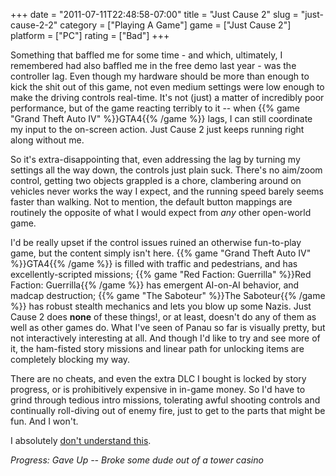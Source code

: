 +++
date = "2011-07-11T22:48:58-07:00"
title = "Just Cause 2"
slug = "just-cause-2-2"
category = ["Playing A Game"]
game = ["Just Cause 2"]
platform = ["PC"]
rating = ["Bad"]
+++

Something that baffled me for some time - and which, ultimately, I remembered had also baffled me in the free demo last year - was the controller lag.  Even though my hardware should be more than enough to kick the shit out of this game, not even medium settings were low enough to make the driving controls real-time.  It's not (just) a matter of incredibly poor performance, but of the game reacting terribly to it -- when {{% game "Grand Theft Auto IV" %}}GTA4{{% /game %}} lags, I can still coordinate my input to the on-screen action.  Just Cause 2 just keeps running right along without me.

So it's extra-disappointing that, even addressing the lag by turning my settings all the way down, the controls just plain suck.  There's no aim/zoom control, getting two objects grappled is a chore, clambering around on vehicles never works the way I expect, and the running speed barely seems faster than walking.  Not to mention, the default button mappings are routinely the opposite of what I would expect from <i>any</i> other open-world game.

I'd be really upset if the control issues ruined an otherwise fun-to-play game, but the content simply isn't here.  {{% game "Grand Theft Auto IV" %}}GTA4{{% /game %}} is filled with traffic and pedestrians, and has excellently-scripted missions; {{% game "Red Faction: Guerrilla" %}}Red Faction: Guerrilla{{% /game %}} has emergent AI-on-AI behavior, and madcap destruction; {{% game "The Saboteur" %}}The Saboteur{{% /game %}} has robust stealth mechanics and lets you blow up some Nazis.  Just Cause 2 does <b>none</b> of these things!, or at least, doesn't do any of them as well as other games do.  What I've seen of Panau so far is visually pretty, but not interactively interesting at all.  And though I'd like to try and see more of it, the ham-fisted story missions and linear path for unlocking items are completely blocking my way.

There are no cheats, and even the extra DLC I bought is locked by story progress, or is prohibitively expensive in in-game money.  So I'd have to grind through tedious intro missions, tolerating awful shooting controls and continually roll-diving out of enemy fire, just to get to the parts that might be fun.  And I won't.

I absolutely <a href="http://www.metacritic.com/game/pc/just-cause-2">don't understand this</a>.

<i>Progress: Gave Up -- Broke some dude out of a tower casino</i>